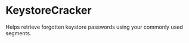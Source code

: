 KeystoreCracker
===============

Helps retrieve forgotten keystore passwords using your commonly used segments.